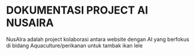 # **DOKUMENTASI PROJECT AI NUSAIRA**
NusAIra adalah project kolaborasi antara website dengan AI yang berfokus di bidang Aquaculture/perikanan untuk tambak ikan lele

